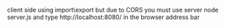 client side using import\export but due to CORS you must use server
node server.js and type http://localhost:8080/ in the browser address bar